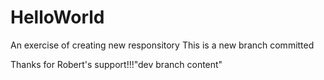 # HelloWorld
An exercise of creating new responsitory
This is a new branch committed


Thanks for Robert's support!!!"dev branch content" 

